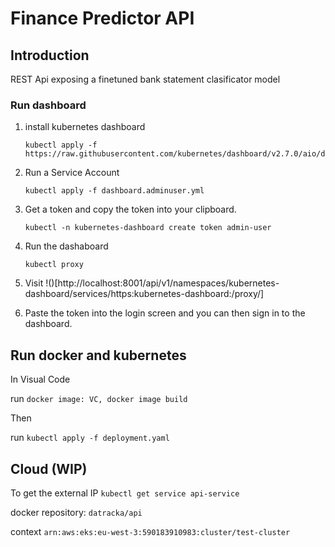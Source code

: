 # Finance Predictor API

## Introduction

REST Api exposing a finetuned bank statement clasificator model

### Run dashboard

1. install kubernetes dashboard

   ```shell
   kubectl apply -f https://raw.githubusercontent.com/kubernetes/dashboard/v2.7.0/aio/deploy/recommended.yaml
   ```

2. Run a Service Account

   ```shell
   kubectl apply -f dashboard.adminuser.yml
   ```

3. Get a token and copy the token into your clipboard.

   ```shell
   kubectl -n kubernetes-dashboard create token admin-user
   ```

4. Run the dashaboard
  
   ```shell
   kubectl proxy
   ```

5. Visit !()[http://localhost:8001/api/v1/namespaces/kubernetes-dashboard/services/https:kubernetes-dashboard:/proxy/]
6. Paste the token into the login screen and you can then sign in to the dashboard.

## Run docker and kubernetes

In Visual Code

run `docker image: VC, docker image build`

Then

run `kubectl apply -f deployment.yaml`

## Cloud (WIP)

To get the external IP `kubectl get service api-service`

docker repository: `datracka/api`

context `arn:aws:eks:eu-west-3:590183910983:cluster/test-cluster`